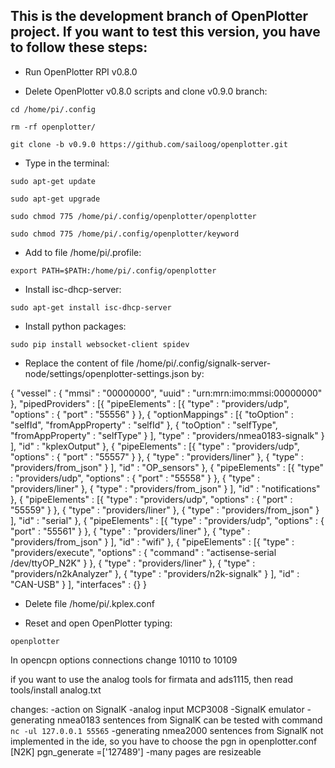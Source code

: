 ## This is the development branch of OpenPlotter project. If you want to test this version, you have to follow these steps:

* Run OpenPlotter RPI v0.8.0

* Delete OpenPlotter v0.8.0 scripts and clone v0.9.0 branch:

`cd /home/pi/.config`

`rm -rf openplotter/`

`git clone -b v0.9.0 https://github.com/sailoog/openplotter.git`

* Type in the terminal:

`sudo apt-get update`

`sudo apt-get upgrade`

`sudo chmod 775 /home/pi/.config/openplotter/openplotter`

`sudo chmod 775 /home/pi/.config/openplotter/keyword`

* Add to file /home/pi/.profile:

`export PATH=$PATH:/home/pi/.config/openplotter`

* Install isc-dhcp-server:

`sudo apt-get install isc-dhcp-server`

* Install python packages:

`sudo pip install websocket-client spidev`

* Replace the content of file /home/pi/.config/signalk-server-node/settings/openplotter-settings.json by:

{
	"vessel" : {
		"mmsi" : "00000000",
		"uuid" : "urn:mrn:imo:mmsi:00000000"
	},
	"pipedProviders" : [{
			"pipeElements" : [{
					"type" : "providers/udp",
					"options" : {
						"port" : "55556"
					}
				}, {
					"optionMappings" : [{
							"toOption" : "selfId",
							"fromAppProperty" : "selfId"
						}, {
							"toOption" : "selfType",
							"fromAppProperty" : "selfType"
						}
					],
					"type" : "providers/nmea0183-signalk"
				}
			],
			"id" : "kplexOutput"
		}, {
			"pipeElements" : [{
					"type" : "providers/udp",
					"options" : {
						"port" : "55557"
					}
				}, {
					"type" : "providers/liner"
				}, {
					"type" : "providers/from_json"
				}
			],
			"id" : "OP_sensors"
		}, {
			"pipeElements" : [{
					"type" : "providers/udp",
					"options" : {
						"port" : "55558"
					}
				}, {
					"type" : "providers/liner"
				}, {
					"type" : "providers/from_json"
				}
			],
			"id" : "notifications"
		}, {
			"pipeElements" : [{
					"type" : "providers/udp",
					"options" : {
						"port" : "55559"
					}
				}, {
					"type" : "providers/liner"
				}, {
					"type" : "providers/from_json"
				}
			],
			"id" : "serial"
		}, {
			"pipeElements" : [{
					"type" : "providers/udp",
					"options" : {
						"port" : "55561"
					}
				}, {
					"type" : "providers/liner"
				}, {
					"type" : "providers/from_json"
				}
			],
			"id" : "wifi"
		}, {
			"pipeElements" : [{
					"type" : "providers/execute",
					"options" : {
						"command" : "actisense-serial /dev/ttyOP_N2K"
					}
				}, {
					"type" : "providers/liner"
				}, {
					"type" : "providers/n2kAnalyzer"
				}, {
					"type" : "providers/n2k-signalk"
				}
			],
			"id" : "CAN-USB"
		}
	],
	"interfaces" : {}
}

* Delete file /home/pi/.kplex.conf

* Reset and open OpenPlotter typing:

`openplotter`

In opencpn options connections change 10110 to 10109

if you want to use the analog tools for firmata and ads1115, then read tools/install analog.txt

changes:
-action on SignalK
-analog input MCP3008
-SignalK emulator
-generating nmea0183 sentences from SignalK
	can be tested with command `nc -ul 127.0.0.1 55565`
-generating nmea2000 sentences from SignalK
	not implemented in the ide, so you have to choose the pgn in openplotter.conf [N2K] pgn_generate =['127489']
-many pages are resizeable
